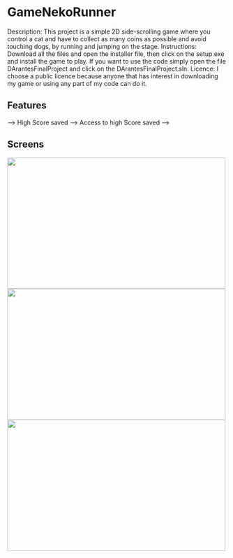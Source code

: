 # GameNekoRunner

Description: This project is a simple 2D side-scrolling game where you control a cat and have to collect as many coins as possible and avoid touching dogs, by running and jumping on the stage.
Instructions: Download all the files and open the installer file, then click on the setup.exe and install the game to play. If you want to use the code simply open the file DArantesFinalProject and click on the DArantesFinalProject.sln.
Licence: I choose a public licence because anyone that has interest in downloading my game or using any part of my code can do it.

## Features
--> High Score saved 
--> Access to high Score saved
--> 

## Screens

<img src="https://github.com/DaianaArantes/GameNekoRunner/DesignDocs/screenshot_menu.png" width="500" height="300">
<img src="https://github.com/DaianaArantes/GameNekoRunner/DesignDocs/screenshot_how_to_play.png" width="500" height=" 300">
<img src="https://github.com/DaianaArantes/GameNekoRunner/DesignDocs/screenshot_highScore.png" width="500" height=" 300">


